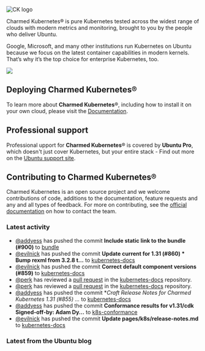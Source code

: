 ![CK logo](https://assets.ubuntu.com/v1/451d4cf4-Charmed+Kubernetes_RGB_onWhite_2022.svg)

Charmed Kubernetes® is pure Kubernetes tested across the widest range of clouds with modern metrics and monitoring, brought to you by the people who deliver Ubuntu.

Google, Microsoft, and many other institutions run Kubernetes on Ubuntu because we focus on the latest container capabilities in modern kernels. That’s why it’s the top choice for enterprise Kubernetes, too.

![](https://assets.ubuntu.com/v1/843c77b6-juju-at-a-glace.svg)

## Deploying Charmed Kubernetes®

To learn more about **Charmed Kubernetes**®, including how to install it on your own cloud, please visit the [Documentation][docs].

## Professional support

Professional upport for **Charmed Kubernetes**® is covered by **Ubuntu Pro**, which doesn't just cover Kubernetes, but your entire stack - Find out more on the [Ubuntu support site](https://ubuntu.com/support).

## Contributing to Charmed Kubernetes®

Charmed Kubernetes is an open source project and we welcome contributions of code, additions to the documentation, feature requests and any and all types of feedback. For more on contributing, see the [official documentation][get-in-touch] on how to contact the team.

<!-- LINKS -->
[docs]: https://ubuntu.com/kubernetes/docs
[get-in-touch]: https://ubuntu.com/kubernetes/docs/get-in-touch

### Latest activity

<!-- activity starts -->
 - [@addyess](https://github.com/addyess) has pushed the commit **Include static link to the bundle (#900)** to [bundle](https://github.com/charmed-kubernetes/bundle)
 - [@evilnick](https://github.com/evilnick) has pushed the commit **Update current for 1.31 (#860)  * Bump rexml from 3.2.8 t...** to [kubernetes-docs](https://github.com/charmed-kubernetes/kubernetes-docs)
 - [@evilnick](https://github.com/evilnick) has pushed the commit **Correct default component versions (#859)** to [kubernetes-docs](https://github.com/charmed-kubernetes/kubernetes-docs)
 - [@perk](https://github.com/perk) has reviewed a [pull request](https://github.com/charmed-kubernetes/kubernetes-docs/pull/855) in the [kubernetes-docs](https://github.com/charmed-kubernetes/kubernetes-docs) repository.
 - [@perk](https://github.com/perk) has reviewed a [pull request](https://github.com/charmed-kubernetes/kubernetes-docs/pull/855) in the [kubernetes-docs](https://github.com/charmed-kubernetes/kubernetes-docs) repository.
 - [@addyess](https://github.com/addyess) has pushed the commit **Craft Release Notes for Charmed Kubernetes 1.31 (#855)  *...** to [kubernetes-docs](https://github.com/charmed-kubernetes/kubernetes-docs)
 - [@addyess](https://github.com/addyess) has pushed the commit **Conformance results for v1.31/cdk  Signed-off-by: Adam Dy...** to [k8s-conformance](https://github.com/charmed-kubernetes/k8s-conformance)
 - [@evilnick](https://github.com/evilnick) has pushed the commit **Update pages/k8s/release-notes.md** to [kubernetes-docs](https://github.com/charmed-kubernetes/kubernetes-docs)
<!-- activity ends -->

<!-- roadmap starts -->

<!-- roadmap ends -->

### Latest from the Ubuntu blog

<!-- blog starts -->

<!-- blog ends -->
